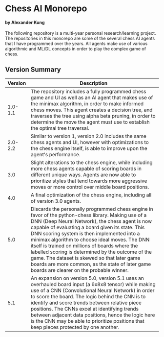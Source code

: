 # Chess AI Monorepo
#### by Alexander Kung

The following repository is a multi-year personal research/learning project. The repositories in this monorepo are some of the several chess AI agents that I have programmed over the years. All agents make use of various algorithmic and ML/DL concepts in order to play the complex game of chess.

## Version Summary

| Version | Description |
| ------ | ------ |
| 1.0-1.1 | The repository includes a fully programmed chess game and UI as well as an AI agent that makes use of the minimax algorithm, in order to make informed chess moves. This agent creates a decision tree, and traverses the tree using alpha beta pruning, in order to determine the move the agent must use to establish the optimal tree traversal. |
| 2.0-2.2 |Similar to version 1, version 2.0 includes the same chess agents and UI, however with optimizations to the chess engine itself, is able to improve upon the agent's performance. |
| 3.0 | Slight alterations to the chess engine, while including more chess agents capable of scoring boards in different unique ways. Agents are now able to prioritize styles that tend towards more aggressive moves or more control over middle board positions.  |
| 4.0 | A final optimization of the chess engine, including all of version 3.0 agents. |
| 5.0 | Discards the personally programmed chess engine in favor of the python-chess library. Making use of a DNN (Deep Neural Network), the chess agent is now capable of evaluating a board given its state. This DNN scoring system is then implemented into a minimax algorithm to choose ideal moves. The DNN itself is trained on millions of boards where the labelled scoring is determined by the outcome of the game. The dataset is skewed so that later game boards are more common, as the state of later game boards are clearer on the probable winner. |
| 5.1 | An expansion on version 5.0, version 5.1 uses an overhauled board input (a 6x8x8 tensor) while making use of a CNN (Convolutional Neural Network) in order to score the board. The logic behind the CNN is to identify and score trends between relative piece positions. The CNNs excel at identifying trends between adjacent data positions, hence the logic here is the CNN may be able to prioritize positions that keep pieces protected by one another. |
